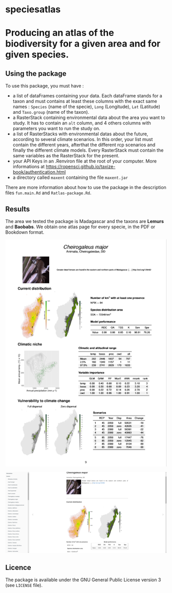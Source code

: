 # speciesatlas

# Producing an atlas of the biodiversity for a given area and for given species.

## Using the package 

To use this package, you must have :

- a list of dataFrames containing your data. Each dataFrame stands for a taxon and must contains at least these columns with the exact same names : `Species` (name of the specie), `Long` (Longitude), `Lat` (Latitude) and `Taxo.group` (name of the taxon).
- a RasterStack containing environmental data about the area you want to study. It has to contain an `alt` column, and 4 others columns with parameters you want to run the study on.
- a list of RasterStacks with environmental datas about the future, according to several climate scenarios. In this order, your list must contain the different years, afterthat the different rcp scenarios and finally the different climate models. Every RasterStack must contain the same variables as the RasterStack for the present.
- your API Keys in an .Renviron file at the root of your computer. More informations at <https://ropensci.github.io/taxize-book/authentication.html>
- a directory called `maxent` containing the file `maxent.jar`

There are more information about how to use the package in the description files `fun.main.Rd` and `Ratlas-package.Rd`.

## Results

The area we tested the package is Madagascar and the taxons are **Lemurs** and **Baobabs**. We obtain one atlas page for every specie, in the PDF or Bookdown format.

![](img/PDF.png)

![](img/Bookdown.png)

## Licence

The package is available under the GNU General Public License version 3 (see `LICENSE` file).
